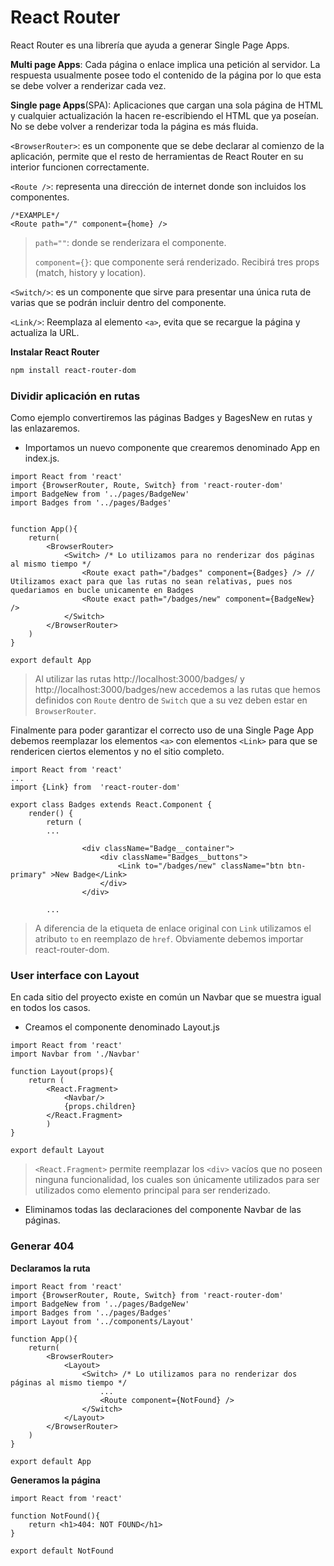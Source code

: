 # React Router

React Router es una librería que ayuda a generar Single Page Apps.

**Multi page Apps**: Cada página o enlace implica una petición al servidor. La respuesta usualmente posee todo el contenido de la página por lo que esta se debe volver a renderizar cada vez. 

**Single page Apps**(SPA): Aplicaciones que cargan una sola página de HTML y cualquier actualización la hacen re-escribiendo el HTML que ya poseían. No se debe volver a renderizar toda la página es más fluida.



`<BrowserRouter>`: es un componente que se debe declarar al comienzo de la aplicación, permite que el resto de herramientas de React Router en su interior funcionen correctamente.



`<Route />`: representa una dirección de internet donde son incluidos los componentes.

```react
/*EXAMPLE*/
<Route path="/" component={home} />
```

> `path=""`: donde se renderizara el componente.
>
> `component={}`: que componente será renderizado. Recibirá tres props (match, history y location).



`<Switch/>`: es un componente que sirve para presentar una única ruta de varias que se podrán incluir dentro del componente.



`<Link/>`: Reemplaza al elemento `<a>`, evita que se recargue la página y actualiza la URL. 



**Instalar React Router**

```bash
npm install react-router-dom
```



### Dividir aplicación en rutas

Como ejemplo convertiremos las páginas Badges y BagesNew en rutas y las enlazaremos.

* Importamos un nuevo componente que crearemos denominado App en index.js.

```react
import React from 'react'
import {BrowserRouter, Route, Switch} from 'react-router-dom'
import BadgeNew from '../pages/BadgeNew'
import Badges from '../pages/Badges'


function App(){
    return(
        <BrowserRouter>
            <Switch> /* Lo utilizamos para no renderizar dos páginas al mismo tiempo */
                <Route exact path="/badges" component={Badges} /> // Utilizamos exact para que las rutas no sean relativas, pues nos quedariamos en bucle unicamente en Badges
                <Route exact path="/badges/new" component={BadgeNew} />
            </Switch>
        </BrowserRouter>
    )
}   

export default App
```

> Al utilizar las rutas http://localhost:3000/badges/ y http://localhost:3000/badges/new accedemos a las rutas que hemos definidos con `Route` dentro de `Switch` que a su vez deben estar en `BrowserRouter`.



Finalmente para poder garantizar el correcto uso de una Single Page App debemos reemplazar los elementos `<a>` con elementos `<Link>` para que se rendericen ciertos elementos y no el sitio completo.

```react
import React from 'react'
...
import {Link} from  'react-router-dom'

export class Badges extends React.Component {
    render() {
        return (
		...

                <div className="Badge__container">
                    <div className="Badges__buttons">
                        <Link to="/badges/new" className="btn btn-primary" >New Badge</Link>
                    </div>
                </div>

		...
```

> A diferencia de la etiqueta de enlace original con `Link` utilizamos el atributo `to` en reemplazo de `href`. Obviamente debemos importar react-router-dom.



### User interface con Layout

En cada sitio del proyecto existe en común un Navbar que se muestra igual en todos los casos.

* Creamos el componente denominado Layout.js

```react
import React from 'react'
import Navbar from './Navbar'

function Layout(props){
    return (
        <React.Fragment>
            <Navbar/>
            {props.children}
        </React.Fragment>
        )
}

export default Layout
```

> `<React.Fragment>` permite reemplazar los `<div>` vacíos que no poseen ninguna funcionalidad, los cuales son únicamente utilizados para ser utilizados como elemento principal para ser renderizado.

* Eliminamos todas las declaraciones del componente Navbar de las páginas.



### Generar 404

**Declaramos la ruta**

```react
import React from 'react'
import {BrowserRouter, Route, Switch} from 'react-router-dom'
import BadgeNew from '../pages/BadgeNew'
import Badges from '../pages/Badges'
import Layout from '../components/Layout'

function App(){
    return(
        <BrowserRouter> 
            <Layout>
                <Switch> /* Lo utilizamos para no renderizar dos páginas al mismo tiempo */
                    ...
                    <Route component={NotFound} />
                </Switch>
            </Layout>
        </BrowserRouter>
    )
}   

export default App
```



**Generamos la página**

```react
import React from 'react'

function NotFound(){
    return <h1>404: NOT FOUND</h1>
}

export default NotFound
```

